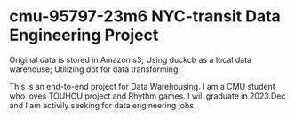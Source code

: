 # cmu-95797-23m6 NYC-transit Data Engineering Project
Original data is stored in Amazon s3;
Using duckcb as a local data warehouse;
Utilizing dbt for data transforming;

This is an end-to-end project for Data Warehousing.
I am a CMU student who loves TOUHOU project and Rhythm games.
I will graduate in 2023.Dec and I am activily seeking for data engineering jobs.

